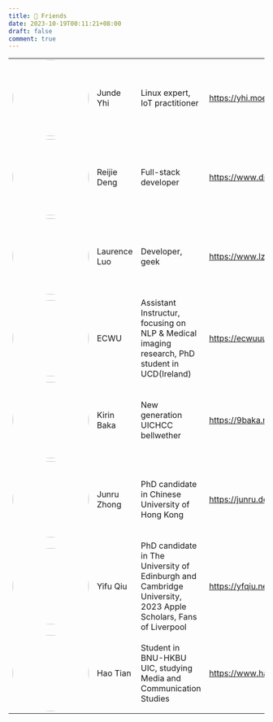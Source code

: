 ```yaml
---
title: 👯 Friends
date: 2023-10-19T00:11:21+08:00
draft: false
comment: true
---
```


<style>
ul {
    list-style-type: none;
}

img {
  border-radius: 50%;
  width: 150px;
}
</style>

<table width="100%" border="0" cellpadding="0" cellspacing="0">
  <tr>
    <td><div class="image"><img src="https://avatars-githubusercontent.webp.se/jyhi"></div></td>
    <td>Junde Yhi</td>
    <td>Linux expert, IoT practitioner</td>
    <td><a href="https://yhi.moe">https://yhi.moe</a></td>
  </tr>
    <td><div class="image"><img src="https://avatars-githubusercontent.webp.se/DRJ31"></div></td>
    <td>Reijie Deng</td>
    <td>Full-stack developer</td>
    <td><a href="https://www.drjchn.com/">https://www.drjchn.com/</a></td>
  </tr>
  </tr>
    <td><div class="image"><img src="https://avatars-githubusercontent.webp.se/lzcapp"></div></td>
    <td>Laurence Luo</td>
    <td>Developer, geek</td>
    <td><a href="https://www.lzc.app/">https://www.lzc.app/</a></td>
  </tr>
  </tr>
    <td><div class="image"><img src="https://avatars-githubusercontent.webp.se/ECWU"></div></td>
    <td>ECWU</td>
    <td>Assistant Instructur, focusing on NLP & Medical imaging research, PhD student in UCD(Ireland)</td>
    <td><a href="https://ecwuuuuu.com/">https://ecwuuuuu.com/</a></td>
  </tr>
  </tr>
    <td><div class="image"><img src="https://avatars-githubusercontent.webp.se/ninekirin"></div></td>
    <td>Kirin Baka</td>
    <td>New generation UICHCC bellwether</td>
    <td><a href="https://9baka.moe/">https://9baka.moe/</a></td>
  </tr>
  </tr>
    <td><div class="image"><img src="https://avatars-githubusercontent.webp.se/billzhonggz"></div></td>
    <td>Junru Zhong</td>
    <td>PhD candidate in Chinese University of Hong Kong</td>
    <td><a href="https://junru.dev/">https://junru.dev/</a></td>
  </tr>
  </tr>
    <td><div class="image"><img src="https://avatars-githubusercontent.webp.se/yfqiu98"></div></td>
    <td>Yifu Qiu</td>
    <td>PhD candidate in The University of Edinburgh and Cambridge University, 2023 Apple Scholars, Fans of Liverpool</td>
    <td><a href="https://yfqiu.netlify.app/">https://yfqiu.netlify.app/</a></td>
  </tr>
  </tr>
    <td><div class="image"><img src="https://avatars-githubusercontent.webp.se/HaoTian22"></div></td>
    <td>Hao Tian</td>
    <td>Student in BNU-HKBU UIC, studying Media and Communication Studies</td>
    <td><a href="https://www.haotian22.top/">https://www.haotian22.top/</a></td>
  </tr>
</table>